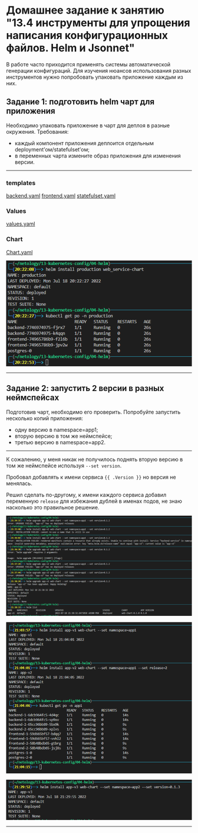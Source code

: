 # Домашнее задание к занятию "13.4 инструменты для упрощения написания конфигурационных файлов. Helm и Jsonnet"
В работе часто приходится применять системы автоматической генерации конфигураций. Для изучения нюансов использования разных инструментов нужно попробовать упаковать приложение каждым из них.

## Задание 1: подготовить helm чарт для приложения
Необходимо упаковать приложение в чарт для деплоя в разные окружения. Требования:
* каждый компонент приложения деплоится отдельным deployment’ом/statefulset’ом;
* в переменных чарта измените образ приложения для изменения версии.

- - - 
### templates
[backend.yaml](./web-chart/templates/backend.yaml)
[frontend.yaml](./web-chart/templates/frontend.yaml)
[statefulset.yaml](./web-chart/templates/statefulset.yaml)

### Values
[values.yaml](./web-chart/values.yaml)

### Chart
[Chart.yaml](./web-chart/Chart.yaml)
 
![deploy](./screenshots/production.png)
- - -

## Задание 2: запустить 2 версии в разных неймспейсах
Подготовив чарт, необходимо его проверить. Попробуйте запустить несколько копий приложения:
* одну версию в namespace=app1;
* вторую версию в том же неймспейсе;
* третью версию в namespace=app2.

- - -
К сожалению, у меня никак не получилось поднять вторую версию в том же неймспейсе используя `--set version`.

Пробовал добавлять к имени сервиса `{{ .Version }}` но версия не менялась.

Решил сделать по-другому, к имени каждого сервиса добавил переменную `release` для избежания дублей в именах подов, не знаю насколько это правильное решение.

![error](./screenshots/error.png)

![two_chart](./screenshots/two_chart.png)

![app-v3](./screenshots/app-v3.png)

---


